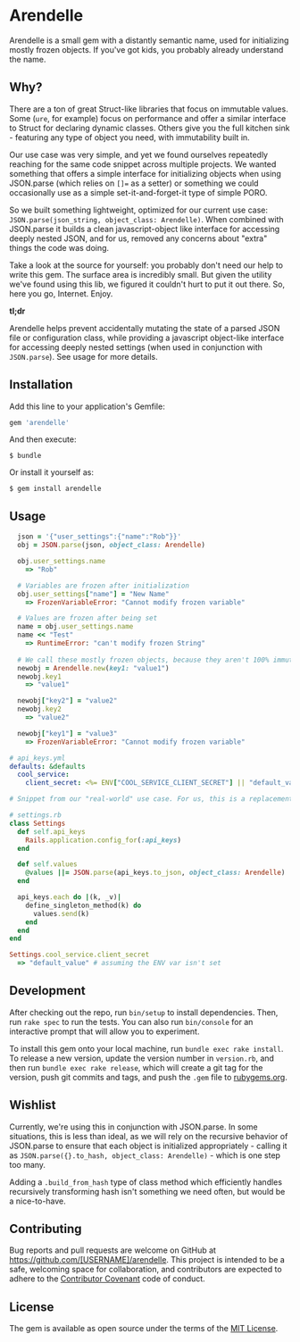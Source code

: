 # Arendelle

Arendelle is a small gem with a distantly semantic name, used for initializing mostly frozen objects. If you've got kids, you probably already understand the name.

## Why?

There are a ton of great Struct-like libraries that focus on immutable values. Some (`ure`, for example) focus on performance and offer a similar interface to Struct for declaring dynamic classes. Others give you the full kitchen sink - featuring any type of object you need, with immutability built in.

Our use case was very simple, and yet we found ourselves repeatedly reaching for the same code snippet across multiple projects. We wanted something that offers a simple interface for initializing objects when using JSON.parse (which relies on `[]=` as a setter) or something we could occasionally use as a simple set-it-and-forget-it type of simple PORO.

So we built something lightweight, optimized for our current use case: `JSON.parse(json_string, object_class: Arendelle)`. When combined with JSON.parse it builds a clean javascript-object like interface for accessing deeply nested JSON, and for us, removed any concerns about "extra" things the code was doing.

Take a look at the source for yourself: you probably don't need our help to write this gem. The surface area is incredibly small. But given the utility we've found using this lib, we figured it couldn't hurt to put it out there. So, here you go, Internet. Enjoy.

**tl;dr**

Arendelle helps prevent accidentally mutating the state of a parsed JSON file or configuration class, while providing a javascript object-like interface for accessing deeply nested settings (when used in conjunction with `JSON.parse`). See usage for more details.

## Installation

Add this line to your application's Gemfile:

```ruby
gem 'arendelle'
```

And then execute:

    $ bundle

Or install it yourself as:

    $ gem install arendelle

## Usage

```ruby
  json = '{"user_settings":{"name":"Rob"}}'
  obj = JSON.parse(json, object_class: Arendelle)

  obj.user_settings.name
    => "Rob"

  # Variables are frozen after initialization
  obj.user_settings["name"] = "New Name"
    => FrozenVariableError: "Cannot modify frozen variable"

  # Values are frozen after being set
  name = obj.user_settings.name
  name << "Test"
    => RuntimeError: "can't modify frozen String"
    
  # We call these mostly frozen objects, because they aren't 100% immutable: they can have settings added, but not modified
  newobj = Arendelle.new(key1: "value1")
  newobj.key1
    => "value1"

  newobj["key2"] = "value2"
  newobj.key2
    => "value2"

  newobj["key1"] = "value3"
    => FrozenVariableError: "Cannot modify frozen variable"
```

```yaml
# api_keys.yml
defaults: &defaults
  cool_service:
    client_secret: <%= ENV["COOL_SERVICE_CLIENT_SECRET"] || "default_value" %>
```

```ruby
# Snippet from our "real-world" use case. For us, this is a replacement for the SettingsLogic gem.

# settings.rb
class Settings
  def self.api_keys
    Rails.application.config_for(:api_keys)
  end

  def self.values
    @values ||= JSON.parse(api_keys.to_json, object_class: Arendelle)
  end

  api_keys.each do |(k, _v)|
    define_singleton_method(k) do
      values.send(k)
    end
  end
end
```

```ruby
Settings.cool_service.client_secret
  => "default_value" # assuming the ENV var isn't set
```

## Development

After checking out the repo, run `bin/setup` to install dependencies. Then, run `rake spec` to run the tests. You can also run `bin/console` for an interactive prompt that will allow you to experiment.

To install this gem onto your local machine, run `bundle exec rake install`. To release a new version, update the version number in `version.rb`, and then run `bundle exec rake release`, which will create a git tag for the version, push git commits and tags, and push the `.gem` file to [rubygems.org](https://rubygems.org).

## Wishlist

Currently, we're using this in conjunction with JSON.parse. In some situations, this is less than ideal, as we will rely on the recursive behavior of JSON.parse to ensure that each object is initialized appropriately - calling it as `JSON.parse({}.to_hash, object_class: Arendelle)` - which is one step too many.

Adding a `.build_from_hash` type of class method which efficiently handles recursively transforming hash isn't something we need often, but would be a nice-to-have.

## Contributing

Bug reports and pull requests are welcome on GitHub at https://github.com/[USERNAME]/arendelle. This project is intended to be a safe, welcoming space for collaboration, and contributors are expected to adhere to the [Contributor Covenant](http://contributor-covenant.org) code of conduct.


## License

The gem is available as open source under the terms of the [MIT License](http://opensource.org/licenses/MIT).

